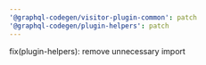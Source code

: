 ```yaml
---
'@graphql-codegen/visitor-plugin-common': patch
'@graphql-codegen/plugin-helpers': patch
---
```


fix(plugin-helpers): remove unnecessary import
